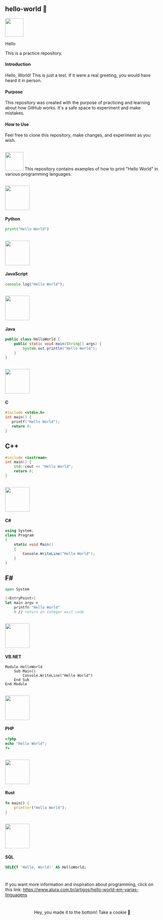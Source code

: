 ## hello-world 👋
<img src="https://user-images.githubusercontent.com/98788821/209615112-def0ac3e-2067-4dfb-bb32-7fb4bdf52bdb.gif" width="60" height="60"/>

Hello

This is a practice repository.

#### Introduction

Hello, World! This is just a test. If it were a real greeting, you would have heard it in person.

#### Purpose

This repository was created with the purpose of practicing and learning about how GitHub works. It's a safe space to experiment and make mistakes.

#### How to Use

Feel free to clone this repository, make changes, and experiment as you wish.

##
<img src="https://wealthie.works/wp-content/uploads/WLTH_Fox_Loop_v001.gif" width="60" height="60"/>
This repository contains examples of how to print "Hello World" in various programming languages.

## <img src="https://cdn.jsdelivr.net/gh/devicons/devicon/icons/python/python-original.svg" width="80" height="80"/>

#### Python
```python
print("Hello World")
```

## <img src="https://cdn.jsdelivr.net/gh/devicons/devicon/icons/javascript/javascript-plain.svg" width="80" height="80"/>

#### JavaScript
```javascript
console.log("Hello World");
```

## <img src="https://cdn.jsdelivr.net/gh/devicons/devicon/icons/java/java-plain.svg" width="80" height="80"/>

#### Java
```java
public class HelloWorld {
    public static void main(String[] args) {
        System.out.println("Hello World");
    }
}
```

## <img src="https://cdn.jsdelivr.net/gh/devicons/devicon/icons/c/c-original.svg" width="80" height="80"/>

#### C
```c
#include <stdio.h>
int main() {
   printf("Hello World");
   return 0;
}
```

## C++ 

```cpp
#include <iostream>
int main() {
    std::cout << "Hello World";
    return 0;
}
```

## <img src="https://cdn.jsdelivr.net/gh/devicons/devicon/icons/csharp/csharp-original.svg" width="80" height="80"/>

#### C#
```csharp
using System;
class Program
{
    static void Main()
    {
        Console.WriteLine("Hello World");
    }
}
```

## F#

```fsharp
open System

[<EntryPoint>]
let main argv =
    printfn "Hello World"
    0 // return an integer exit code
```

## <img src="https://cdn.jsdelivr.net/gh/devicons/devicon/icons/visualbasic/visualbasic-original.svg" width="80" height="80"/> 

#### VB.NET
```vbnet
Module HelloWorld
    Sub Main()
        Console.WriteLine("Hello World")
    End Sub
End Module
```

## <img src="https://cdn.jsdelivr.net/gh/devicons/devicon/icons/php/php-plain.svg" width="80" height="80"/>

#### PHP
```php
<?php
echo "Hello World";
?>
```

## <img src="https://cdn.jsdelivr.net/gh/devicons/devicon/icons/rust/rust-original.svg" width="80" height="80"/>

#### Rust
```rust
fn main() {
    println!("Hello World");
}
```

## <img src="https://cdn.jsdelivr.net/gh/devicons/devicon/icons/mysql/mysql-original-wordmark.svg" width="80" height="80"/>

#### SQL
```sql
SELECT 'Hello, World!' AS HelloWorld;
```
#

If you want more information and inspiration about programming, click on this link: https://www.alura.com.br/artigos/hello-world-em-varias-linguagens

#

<div align="center">
    Hey, you made it to the bottom!
    Take a cookie 🍪
</div>
